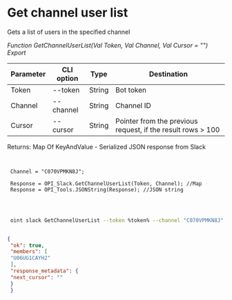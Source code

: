 ﻿---
sidebar_position: 2
---

# Get channel user list
 Gets a list of users in the specified channel


*Function GetChannelUserList(Val Token, Val Channel, Val Cursor = "") Export*

 | Parameter | CLI option | Type | Destination |
 |-|-|-|-|
 | Token | --token | String | Bot token |
 | Channel | --channel | String | Channel ID |
 | Cursor | --cursor | String | Pointer from the previous request, if the result rows > 100 |

 
 Returns: Map Of KeyAndValue - Serialized JSON response from Slack

```bsl title="Code example"
	
 
 Channel = "C070VPMKN8J";
 
 Response = OPI_Slack.GetChannelUserList(Token, Channel); //Map
 Response = OPI_Tools.JSONString(Response); //JSON string
 
	
```

```sh title="CLI command example"
 
 oint slack GetChannelUserList --token %token% --channel "C070VPMKN8J" --cursor %cursor%


```


```json title="Result"

{
 "ok": true,
 "members": [
 "U06UG1CAYH2"
 ],
 "response_metadata": {
 "next_cursor": ""
 }
 }

```
